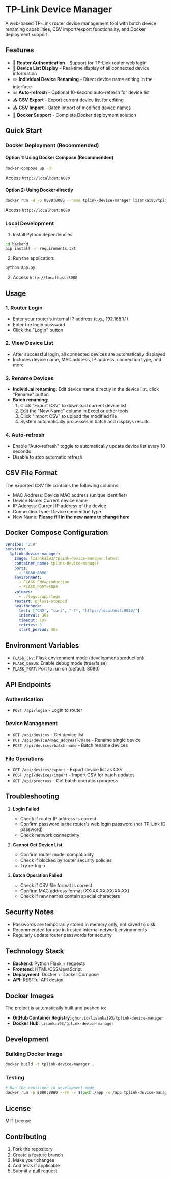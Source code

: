# TP-Link Device Manager

A web-based TP-Link router device management tool with batch device renaming capabilities, CSV import/export functionality, and Docker deployment support.

## Features

- 🔐 **Router Authentication** - Support for TP-Link router web login
- 📱 **Device List Display** - Real-time display of all connected device information
- ✏️ **Individual Device Renaming** - Direct device name editing in the interface
- 📊 **Auto-refresh** - Optional 10-second auto-refresh for device list
- 📥 **CSV Export** - Export current device list for editing
- 📤 **CSV Import** - Batch import of modified device names
- 🐳 **Docker Support** - Complete Docker deployment solution

## Quick Start

### Docker Deployment (Recommended)

#### Option 1: Using Docker Compose (Recommended)
```bash
docker-compose up -d
```
Access `http://localhost:8080`

#### Option 2: Using Docker directly
```bash
docker run -d -p 8080:8080 --name tplink-device-manager lisankai93/tplink-device-manager:latest
```
Access `http://localhost:8080`

### Local Development

1. Install Python dependencies:
```bash
cd backend
pip install -r requirements.txt
```

2. Run the application:
```bash
python app.py
```

3. Access `http://localhost:8080`

## Usage

### 1. Router Login
- Enter your router's internal IP address (e.g., 192.168.1.1)
- Enter the login password
- Click the "Login" button

### 2. View Device List
- After successful login, all connected devices are automatically displayed
- Includes device name, MAC address, IP address, connection type, and more

### 3. Rename Devices
- **Individual renaming**: Edit device name directly in the device list, click "Rename" button
- **Batch renaming**:
  1. Click "Export CSV" to download current device list
  2. Edit the "New Name" column in Excel or other tools
  3. Click "Import CSV" to upload the modified file
  4. System automatically processes in batch and displays results

### 4. Auto-refresh
- Enable "Auto-refresh" toggle to automatically update device list every 10 seconds
- Disable to stop automatic refresh

## CSV File Format

The exported CSV file contains the following columns:
- MAC Address: Device MAC address (unique identifier)
- Device Name: Current device name
- IP Address: Current IP address of the device
- Connection Type: Device connection type
- New Name: **Please fill in the new name to change here**

## Docker Compose Configuration

```yaml
version: '3.8'
services:
  tplink-device-manager:
    image: lisankai93/tplink-device-manager:latest
    container_name: tplink-device-manager
    ports:
      - "8080:8080"
    environment:
      - FLASK_ENV=production
      - FLASK_PORT=8080
    volumes:
      - ./logs:/app/logs
    restart: unless-stopped
    healthcheck:
      test: ["CMD", "curl", "-f", "http://localhost:8080/"]
      interval: 30s
      timeout: 10s
      retries: 3
      start_period: 40s
```

## Environment Variables

- `FLASK_ENV`: Flask environment mode (development/production)
- `FLASK_DEBUG`: Enable debug mode (true/false)
- `FLASK_PORT`: Port to run on (default: 8080)

## API Endpoints

### Authentication
- `POST /api/login` - Login to router

### Device Management
- `GET /api/devices` - Get device list
- `PUT /api/device/<mac_address>/name` - Rename single device
- `POST /api/devices/batch-name` - Batch rename devices

### File Operations
- `GET /api/devices/export` - Export device list as CSV
- `POST /api/devices/import` - Import CSV for batch updates
- `GET /api/progress` - Get batch operation progress

## Troubleshooting

1. **Login Failed**
   - Check if router IP address is correct
   - Confirm password is the router's web login password (not TP-Link ID password)
   - Check network connectivity

2. **Cannot Get Device List**
   - Confirm router model compatibility
   - Check if blocked by router security policies
   - Try re-login

3. **Batch Operation Failed**
   - Check if CSV file format is correct
   - Confirm MAC address format (XX:XX:XX:XX:XX:XX)
   - Check if new names contain special characters

## Security Notes

- Passwords are temporarily stored in memory only, not saved to disk
- Recommended for use in trusted internal network environments
- Regularly update router passwords for security

## Technology Stack

- **Backend**: Python Flask + requests
- **Frontend**: HTML/CSS/JavaScript
- **Deployment**: Docker + Docker Compose
- **API**: RESTful API design

## Docker Images

The project is automatically built and pushed to:
- **GitHub Container Registry**: `ghcr.io/lisankai93/tplink-device-manager`
- **Docker Hub**: `lisankai93/tplink-device-manager`

## Development

### Building Docker Image
```bash
docker build -t tplink-device-manager .
```

### Testing
```bash
# Run the container in development mode
docker run -p 8080:8080 --rm -v $(pwd):/app -w /app tplink-device-manager
```

## License

MIT License

## Contributing

1. Fork the repository
2. Create a feature branch
3. Make your changes
4. Add tests if applicable
5. Submit a pull request
